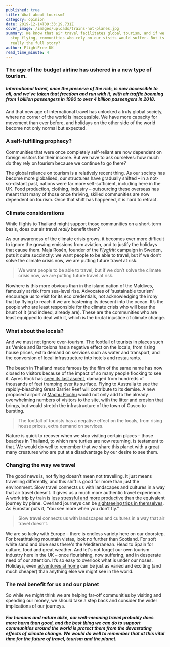 ```yaml
---
published: true
title: What about tourism?
category: opinion
date: 2019-12-14T09:33:19.731Z
cover_image: /images/uploads/trains-not-planes.jpg
summary: We know that air travel facilitates global tourism, and if we were to
  stop flying, communities who rely on our visits would suffer. But is that
  really the full story?
author: FlightFree UK
read_time_minute: 4
---
```

### The age of the budget airline has ushered in a new type of tourism. 

##### International travel, once the preserve of the rich, is now accessible to all, and we’ve taken that freedom and run with it, with [air traffic booming](https://data.worldbank.org/indicator/IS.AIR.PSGR?end=2018&start=1990) from 1 billion passengers in 1990 to over 4 billion passengers in 2018. 

And that new age of international travel has unlocked a truly global society, where no corner of the world is inaccessible. We have more capacity for movement than ever before, and holidays on the other side of the world become not only normal but expected. 

### A self-fulfilling prophecy?

Communities that were once completely self-reliant are now dependent on foreign visitors for their income. But we have to ask ourselves: how much do they rely on tourism because we continue to go there? 

The global reliance on tourism is a relatively recent thing. As our society has become more globalised, our structures have gradually shifted – in a not-so-distant past, nations were far more self-sufficient, including here in the UK. Food production, clothing, industry – outsourcing these overseas has meant that many of those once thriving, skilled communities are now dependent on tourism. Once that shift has happened, it is hard to retract.

### Climate considerations

While flights to Thailand might support those communities on a short-term basis, does our air travel *really* benefit them? 

As our awareness of the climate crisis grows, it becomes ever more difficult to ignore the growing emissions from aviation, and to justify the holidays that cause them. Maja Rosén, founder of the *Flygfritt* campaign in Sweden, puts it quite succinctly: we want people to be able to travel, but if we don’t solve the climate crisis now, we are putting future travel at risk. 

> We want people to be able to travel, but if we don’t solve the climate crisis now, we are putting future travel at risk.

Nowhere is this more obvious than in the island nation of the Maldives, famously at risk from sea-level rise. Advocates of 'sustainable tourism’ encourage us to visit for its eco credentials, not acknowledging the irony that by flying to reach it we are hastening its descent into the ocean. It’s the people who are least responsible for the climate crisis who will bear the brunt of it (and indeed, already are). These are the communities who are least equipped to deal with it, which is the brutal injustice of climate change. 

### What about the locals?

And we must not ignore over-tourism. The footfall of tourists in places such as Venice and Barcelona has a negative effect on the locals, from rising house prices, extra demand on services such as water and transport, and the conversion of local infrastructure into hotels and restaurants.

The beach in Thailand made famous by the film of the same name has now closed to visitors because of the impact of so many people flocking to see it. Ayres Rock has [seen its last ascent](https://www.independent.co.uk/travel/news-and-advice/uluru-ban-tourists-climb-ayers-rock-australia-aboriginals-sacred-site-a8030861.html), damaged from hundreds of thousands of feet tramping over its surface. Flying to Australia to see the rapidly-bleaching Great Barrier Reef will contribute to its demise. A new proposed airport at [Machu Picchu](https://flightfree.co.uk/post/tossing-out-my-bucket-list/) would not only add to the already overwhelming numbers of visitors to the site, with the litter and erosion that brings, but would stretch the infrastructure of the town of Cusco to bursting.

> The footfall of tourists has a negative effect on the locals, from rising house prices, extra demand on services.

Nature is quick to recover when we stop visiting certain places – those beaches in Thailand, to which rare turtles are now returning, is testament to that. We would do well to remember that we share this planet with a great many creatures who are put at a disadvantage by our desire to see them.

### Changing the way we travel

The good news is, not flying doesn’t mean not travelling. It just means travelling differently, and this shift is good for more than just the environment. Slow travel connects us with landscapes and cultures in a way that air travel doesn’t. It gives us a much more authentic travel experience. A work trip by train is [less stressful and more productive](https://flightfree.co.uk/post/london-to-leverkusen-by-train-in-an-afternoon/) than the equivalent journey by plane. Overland journeys can be [sightseeing trips in themselves](https://flightfree.co.uk/post/overnight-by-coach/). As Eurostar puts it, ‘You see more when you don’t fly.”

> Slow travel connects us with landscapes and cultures in a way that air travel doesn’t.

We are so lucky with Europe – there is endless variety here on our doorstep. For breathtaking mountain vistas, look no further than Scotland. For soft white sand and blue seas there's the Mediterranean. Head to Spain for culture, food and great weather. And let's not forget our own tourism industry here in the UK – once flourishing, now suffering, and in desperate need of our attention. It’s so easy to overlook what is under our noses. Holidays, even [adventures at home](https://flightfree.co.uk/post/a-very-british-adventure/) can be just as varied and exciting (and much cheaper) than anything else we might see in the world. 

### The real benefit for us and our planet

So while we might think we are helping far-off communities by visiting and spending our money, we should take a step back and consider the wider implications of our journeys. 

##### For humans and nature alike, our well-meaning travel probably does more harm than good, and the best thing we can do to support communities around the world is protect them from the devastating effects of climate change. We would do well to remember that at this vital time for the future of travel, tourism and the planet.